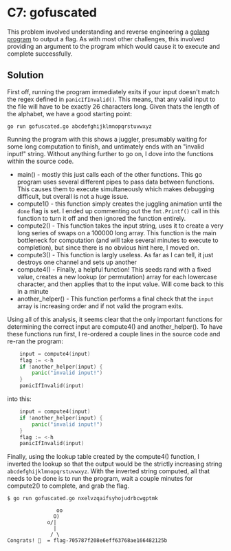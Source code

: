 # C7: gofuscated

This problem involved understanding and reverse engineering a [golang program](./files/gofuscated.go) to output a flag. As with most other challenges, this involved providing an argument to the program which would cause it to execute and complete successfully.

## Solution

First off, running the program immediately exits if your input doesn't match the regex defined in `panicIfInvalid()`. This means, that any valid input to the file will have to be exactly 26 characters long. Given thats the length of the alphabet, we have a good starting point:

```
go run gofuscated.go abcdefghijklmnopqrstuvwxyz
```

Running the program with this shows a juggler, presumably waiting for some long computation to finish, and untimately ends with an "invalid input!" string. Without anything further to go on, I dove into the functions within the source code.

* main() - mostly this just calls each of the other functions. This go program uses several different pipes to pass data between functions. This causes them to execute simultaneously which makes debugging difficult, but overall is not a huge issue.
* compute1() - this function simply creates the juggling animation until the `done` flag is set. I ended up commenting out the `fmt.Printf()` call in this function to turn it off and then ignored the function entirely.
* compute2() - This function takes the input string, uses it to create a very long series of swaps on a 100000 long array. This function is the main bottleneck for computation (and will take several minutes to execute to completion), but since there is no obvious hint here, I moved on.
* compute3() - This function is largly useless. As far as I can tell, it just destroys one channel and sets up another
* compute4() - Finally, a helpful function! This seeds rand with a fixed value, creates a new lookup (or permutation) array for each lowercase character, and then applies that to the input value. Will come back to this in a minute
* another_helper() - This function performs a final check that the `input` array is increasing order and if not valid the program exits.

Using all of this analysis, it seems clear that the only important functions for determining the correct input are compute4() and another_helper(). To have these functions run first, I re-ordered a couple lines in the source code and re-ran the program:

```go
	input = compute4(input)
	flag := <-h
	if !another_helper(input) {
		panic("invalid input!")
	}
	panicIfInvalid(input)
```

into this:

```go
	input = compute4(input)
	if !another_helper(input) {
		panic("invalid input!")
	}
	flag := <-h
	panicIfInvalid(input)
```

Finally, using the lookup table created by the compute4() function, I inverted the lookup so that the output would be the strictly increasing string `abcdefghijklmnopqrstuvwxyz`. With the inverted string computed, all that needs to be done is to run the program, wait a couple minutes for compute2() to complete, and grab the flag.

```
$ go run gofuscated.go nxelvzqaifsyhojudrbcwgptmk
                 
                oo
               O) 
             o/|  
               |
              / \
Congrats! 🚩  = flag-705787f208e6eff63768ae166482125b
```

